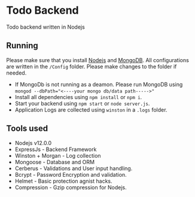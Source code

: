 # Todo Backend

Todo backend written in Nodejs

## Running

Please make sure that you install [Nodejs](https://nodejs.org) and [MongoDB](https://www.mongodb.com/).
All configurations are written in the `/Config` folder. Please make changes to the folder if needed.

- If MongoDb is not running as a deamon. Please run MongoDB using `mongod --dbPath="<----your mongo db/data path----->"`
- Install all dependencies using `npm install` or `npm i`.
- Start your backend using `npm start` or `node server.js`.
- Application Logs are collected using `winston` in a `.logs` folder.

## Tools used

- Nodejs v12.0.0
- ExpressJs - Backend Framework
- Winston + Morgan - Log collection
- Mongoose - Database and ORM
- Cerberus - Validations and User input handling.
- Bcrypt - Password Encryption and validation.
- Helmet - Basic protection agnist hacks.
- Compression - Gzip compression for Nodejs.